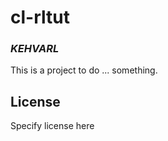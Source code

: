 # cl-rltut
### _KEHVARL_

This is a project to do ... something.

## License

Specify license here

